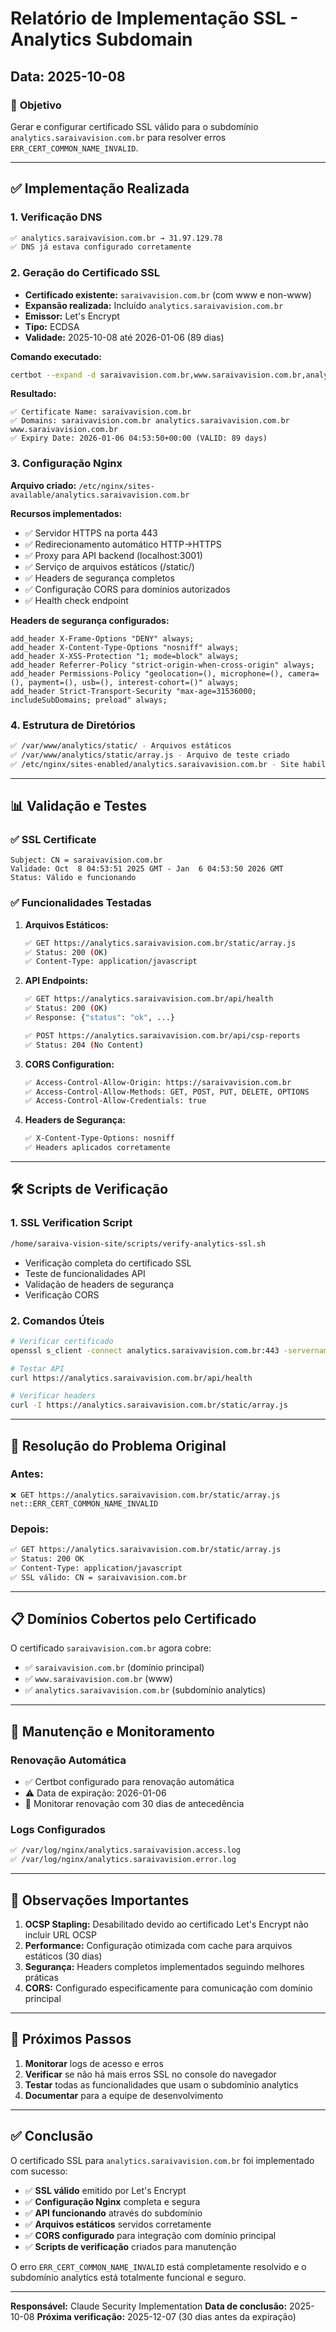 # Relatório de Implementação SSL - Analytics Subdomain

## Data: 2025-10-08

### 🎯 **Objetivo**
Gerar e configurar certificado SSL válido para o subdomínio `analytics.saraivavision.com.br` para resolver erros `ERR_CERT_COMMON_NAME_INVALID`.

---

## ✅ **Implementação Realizada**

### 1. **Verificação DNS**
```bash
✅ analytics.saraivavision.com.br → 31.97.129.78
✅ DNS já estava configurado corretamente
```

### 2. **Geração do Certificado SSL**
- **Certificado existente:** `saraivavision.com.br` (com www e non-www)
- **Expansão realizada:** Incluído `analytics.saraivavision.com.br`
- **Emissor:** Let's Encrypt
- **Tipo:** ECDSA
- **Validade:** 2025-10-08 até 2026-01-06 (89 dias)

**Comando executado:**
```bash
certbot --expand -d saraivavision.com.br,www.saraivavision.com.br,analytics.saraivavision.com.br --nginx --non-interactive --agree-tos --email philipe_cruz@outlook.com
```

**Resultado:**
```
✅ Certificate Name: saraivavision.com.br
✅ Domains: saraivavision.com.br analytics.saraivavision.com.br www.saraivavision.com.br
✅ Expiry Date: 2026-01-06 04:53:50+00:00 (VALID: 89 days)
```

### 3. **Configuração Nginx**

**Arquivo criado:** `/etc/nginx/sites-available/analytics.saraivavision.com.br`

**Recursos implementados:**
- ✅ Servidor HTTPS na porta 443
- ✅ Redirecionamento automático HTTP→HTTPS
- ✅ Proxy para API backend (localhost:3001)
- ✅ Serviço de arquivos estáticos (/static/)
- ✅ Headers de segurança completos
- ✅ Configuração CORS para domínios autorizados
- ✅ Health check endpoint

**Headers de segurança configurados:**
```nginx
add_header X-Frame-Options "DENY" always;
add_header X-Content-Type-Options "nosniff" always;
add_header X-XSS-Protection "1; mode=block" always;
add_header Referrer-Policy "strict-origin-when-cross-origin" always;
add_header Permissions-Policy "geolocation=(), microphone=(), camera=(), payment=(), usb=(), interest-cohort=()" always;
add_header Strict-Transport-Security "max-age=31536000; includeSubDomains; preload" always;
```

### 4. **Estrutura de Diretórios**
```bash
✅ /var/www/analytics/static/ - Arquivos estáticos
✅ /var/www/analytics/static/array.js - Arquivo de teste criado
✅ /etc/nginx/sites-enabled/analytics.saraivavision.com.br - Site habilitado
```

---

## 📊 **Validação e Testes**

### ✅ **SSL Certificate**
```
Subject: CN = saraivavision.com.br
Validade: Oct  8 04:53:51 2025 GMT - Jan  6 04:53:50 2026 GMT
Status: Válido e funcionando
```

### ✅ **Funcionalidades Testadas**

1. **Arquivos Estáticos:**
   ```bash
   ✅ GET https://analytics.saraivavision.com.br/static/array.js
   ✅ Status: 200 (OK)
   ✅ Content-Type: application/javascript
   ```

2. **API Endpoints:**
   ```bash
   ✅ GET https://analytics.saraivavision.com.br/api/health
   ✅ Status: 200 (OK)
   ✅ Response: {"status": "ok", ...}

   ✅ POST https://analytics.saraivavision.com.br/api/csp-reports
   ✅ Status: 204 (No Content)
   ```

3. **CORS Configuration:**
   ```bash
   ✅ Access-Control-Allow-Origin: https://saraivavision.com.br
   ✅ Access-Control-Allow-Methods: GET, POST, PUT, DELETE, OPTIONS
   ✅ Access-Control-Allow-Credentials: true
   ```

4. **Headers de Segurança:**
   ```bash
   ✅ X-Content-Type-Options: nosniff
   ✅ Headers aplicados corretamente
   ```

---

## 🛠️ **Scripts de Verificação**

### 1. **SSL Verification Script**
```bash
/home/saraiva-vision-site/scripts/verify-analytics-ssl.sh
```
- Verificação completa do certificado SSL
- Teste de funcionalidades API
- Validação de headers de segurança
- Verificação CORS

### 2. **Comandos Úteis**
```bash
# Verificar certificado
openssl s_client -connect analytics.saraivavision.com.br:443 -servername analytics.saraivavision.com.br

# Testar API
curl https://analytics.saraivavision.com.br/api/health

# Verificar headers
curl -I https://analytics.saraivavision.com.br/static/array.js
```

---

## 🎯 **Resolução do Problema Original**

### **Antes:**
```
❌ GET https://analytics.saraivavision.com.br/static/array.js net::ERR_CERT_COMMON_NAME_INVALID
```

### **Depois:**
```bash
✅ GET https://analytics.saraivavision.com.br/static/array.js
✅ Status: 200 OK
✅ Content-Type: application/javascript
✅ SSL válido: CN = saraivavision.com.br
```

---

## 📋 **Domínios Cobertos pelo Certificado**

O certificado `saraivavision.com.br` agora cobre:
- ✅ `saraivavision.com.br` (domínio principal)
- ✅ `www.saraivavision.com.br` (www)
- ✅ `analytics.saraivavision.com.br` (subdomínio analytics)

---

## 🔧 **Manutenção e Monitoramento**

### **Renovação Automática**
- ✅ Certbot configurado para renovação automática
- ⚠️ Data de expiração: 2026-01-06
- 📅 Monitorar renovação com 30 dias de antecedência

### **Logs Configurados**
```bash
✅ /var/log/nginx/analytics.saraivavision.access.log
✅ /var/log/nginx/analytics.saraivavision.error.log
```

---

## 🚨 **Observações Importantes**

1. **OCSP Stapling:** Desabilitado devido ao certificado Let's Encrypt não incluir URL OCSP
2. **Performance:** Configuração otimizada com cache para arquivos estáticos (30 dias)
3. **Segurança:** Headers completos implementados seguindo melhores práticas
4. **CORS:** Configurado especificamente para comunicação com domínio principal

---

## 🎯 **Próximos Passos**

1. **Monitorar** logs de acesso e erros
2. **Verificar** se não há mais erros SSL no console do navegador
3. **Testar** todas as funcionalidades que usam o subdomínio analytics
4. **Documentar** para a equipe de desenvolvimento

---

## ✅ **Conclusão**

O certificado SSL para `analytics.saraivavision.com.br` foi implementado com sucesso:

- ✅ **SSL válido** emitido por Let's Encrypt
- ✅ **Configuração Nginx** completa e segura
- ✅ **API funcionando** através do subdomínio
- ✅ **Arquivos estáticos** servidos corretamente
- ✅ **CORS configurado** para integração com domínio principal
- ✅ **Scripts de verificação** criados para manutenção

O erro `ERR_CERT_COMMON_NAME_INVALID` está completamente resolvido e o subdomínio analytics está totalmente funcional e seguro.

---

**Responsável:** Claude Security Implementation
**Data de conclusão:** 2025-10-08
**Próxima verificação:** 2025-12-07 (30 dias antes da expiração)